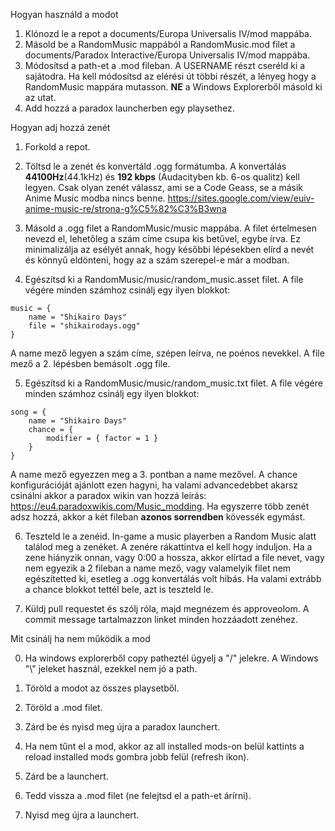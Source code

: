 Hogyan használd a modot
1. Klónozd le a repot a documents/Europa Universalis IV/mod mappába.
2. Másold be a RandomMusic mappából a RandomMusic.mod filet a documents/Paradox Interactive/Europa Universalis IV/mod mappába.
3. Módosítsd a path-et a .mod fileban. A USERNAME részt cseréld ki a sajátodra. Ha kell módosítsd az elérési út többi részét, a lényeg hogy a RandomMusic mappára mutasson. **NE** a Windows Explorerből másold ki az utat.
4. Add hozzá a paradox launcherben egy playsethez.

Hogyan adj hozzá zenét

1. Forkold a repot.

2. Töltsd le a zenét és konvertáld .ogg formátumba. A konvertálás **44100Hz**(44.1kHz) és **192 kbps** (Audacityben kb. 6-os qualitz) kell legyen. Csak olyan zenét válassz, ami se a Code Geass, se a másik Anime Music modba nincs benne. https://sites.google.com/view/euiv-anime-music-re/strona-g%C5%82%C3%B3wna

3. Másold a .ogg filet a RandomMusic/music mappába. A filet értelmesen nevezd el, lehetőleg a szám címe csupa kis betűvel, egybe írva. Ez minimalizálja az esélyét annak, hogy későbbi lépésekben elírd a nevét és könnyű eldönteni, hogy az a szám szerepel-e már a modban.

4. Egészítsd ki a RandomMusic/music/random_music.asset filet. A file végére minden számhoz csinálj egy ilyen blokkot:
```
music = {
    name = "Shikairo Days"
    file = "shikairodays.ogg"
}
```
A name mező legyen a szám címe, szépen leírva, ne poénos nevekkel. A file mező a 2. lépésben bemásolt .ogg file.

5. Egészítsd ki a RandomMusic/music/random_music.txt filet. A file végére minden számhoz csinálj egy ilyen blokkot:
```
song = {
    name = "Shikairo Days"
    chance = {
        modifier = { factor = 1 }
    }
}
```
A name mező egyezzen meg a 3. pontban a name mezővel. A chance konfigurációját ajánlott ezen hagyni, ha valami advancedebbet akarsz csinálni akkor a paradox wikin van hozzá leírás: https://eu4.paradoxwikis.com/Music_modding. Ha egyszerre több zenét adsz hozzá, akkor a két fileban **azonos sorrendben** kövessék egymást.

6. Teszteld le a zenéid. In-game a music playerben a Random Music alatt találod meg a zenéket. A zenére rákattintva el kell hogy induljon. Ha a zene hiányzik onnan, vagy 0:00 a hossza, akkor elírtad a file nevet, vagy nem egyezik a 2 fileban a name mező, vagy valamelyik filet nem egészítetted ki, esetleg a .ogg konvertálás volt hibás. Ha valami extrább a chance blokkot tettél bele, azt is teszteld le.

7. Küldj pull requestet és szólj róla, majd megnézem és approveolom. A commit message tartalmazzon linket minden hozzáadott zenéhez.

Mit csinálj ha nem működik a mod

0. Ha windows explorerből copy patheztél ügyelj a "/" jelekre. A Windows "\\" jeleket használ, ezekkel nem jó a path.

1. Töröld a modot az összes playsetből.

2. Töröld a .mod filet.

3. Zárd be és nyisd meg újra a paradox launchert.

4. Ha nem tűnt el a mod, akkor az all installed mods-on belül kattints a reload installed mods gombra jobb felül (refresh ikon).

5. Zárd be a launchert.

6. Tedd vissza a .mod filet (ne felejtsd el a path-et árírni).

7. Nyisd meg újra a launchert.

